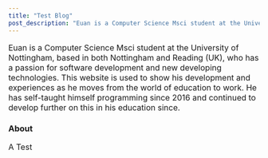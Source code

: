 ```yaml
---
title: "Test Blog"
post_description: "Euan is a Computer Science Msci student at the University of Nottingham, based in both Nottingham and Reading (UK), who has a passion for software development and new developing technologies. This website is used to show his development and experiences as he moves from the world of education to work. He has self-taught himself programming since 2016 and continued to develop further on this in his education since."
---
```

<p class="grid-100 mobile-grid-100" style="font-size: 16px;">Euan is a Computer Science Msci student at the University of Nottingham, based in both Nottingham and Reading (UK), who has a passion for software development and new developing technologies. This website is used to show his development and experiences as he moves from the world of education to work. He has self-taught himself programming since 2016 and continued to develop further on this in his education since.</p>

<h3 class="grid-100 mobile-grid-100 content-heading" >About</h3>
<p class="grid-100 mobile-grid-100" style="font-size: 16px;margin-bottom: 40px;">A Test</p>